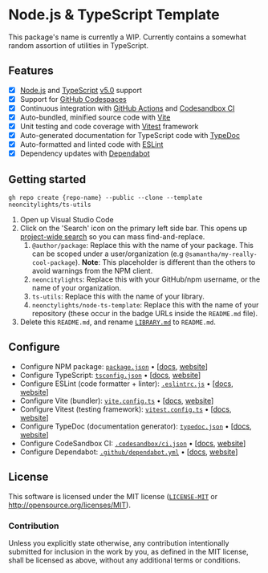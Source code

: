 # Node.js & TypeScript Template
This package's name is currently a WIP. Currently contains a somewhat random assortion of utilities in TypeScript.

## Features
  - [x] [Node.js](https://nodejs.org/) and [TypeScript](https://www.typescriptlang.org/) [v5.0](https://www.typescriptlang.org/docs/handbook/release-notes/overview.html) support
  - [x] Support for [GitHub Codespaces](https://github.com/features/codespaces)
  - [x] Continuous integration with [GitHub Actions](https://github.com/features/actions) and [Codesandbox CI](https://codesandbox.io/ci)
  - [x] Auto-bundled, minified source code with [Vite](https://vitejs.dev/)
  - [x] Unit testing and code coverage with [Vitest](https://vitest.dev/) framework
  - [x] Auto-generated documentation for TypeScript code with [TypeDoc](https://typedoc.org/)
  - [x] Auto-formatted and linted code with [ESLint](https://eslint.org/)
  - [x] Dependency updates with [Dependabot](https://github.com/dependabot)

## Getting started
```shell
gh repo create {repo-name} --public --clone --template neoncitylights/ts-utils
```

 1. Open up Visual Studio Code
 2. Click on the 'Search' icon on the primary left side bar. This opens up [project-wide search](https://code.visualstudio.com/docs/editor/codebasics#_search-across-files) so you can mass find-and-replace.
    1. `@author/package`: Replace this with the name of your package. This can be scoped under a user/organization (e.g `@samantha/my-really-cool-package`). **Note**: This placeholder is different than the others to avoid warnings from the NPM client.
    2. `neoncitylights`: Replace this with your GitHub/npm username, or the name of your organization.
    3. `ts-utils`: Replace this with the name of your library.
    4. `neonctylights/node-ts-template`: Replace this with the name of your repository (these occur in the badge URLs inside the `README.md` file).
 3. Delete this `README.md`, and rename [`LIBRARY.md`](./LIBRARY.md) to `README.md`.

## Configure
 - Configure NPM package: [`package.json`](./package.json) • [[docs](https://docs.npmjs.com/cli/v9/configuring-npm/package-json), [website](https://docs.npmjs.com/)]
 - Configure TypeScript: [`tsconfig.json`](./tsconfig.json) • [[docs](https://www.typescriptlang.org/tsconfig), [website](https://www.typescriptlang.org/)]
 - Configure ESLint (code formatter + linter): [`.eslintrc.js`](./eslintrc.js) • [[docs](https://eslint.org/docs/latest/user-guide/configuring/), [website](https://eslint.org/)]
 - Configure Vite (bundler): [`vite.config.ts`](./vite.config.ts) • [[docs](https://vitejs.dev/config/), [website](https://vitejs.dev/)]
 - Configure Vitest (testing framework): [`vitest.config.ts`](./vitest.config.ts) • [[docs](https://vitest.dev/config/), [website](https://vitest.dev/)]
 - Configure TypeDoc (documentation generator): [`typedoc.json`](./typedoc.json) • [[docs](https://typedoc.org/options/configuration/), [website](https://typedoc.org/)]
 - Configure CodeSandbox CI: [`.codesandbox/ci.json`](./.codesandbox/ci.json) • [[docs](https://codesandbox.io/docs/learn/sandboxes/ci#configuration), [website](https://codesandbox.io/)]
 - Configure Dependabot: [`.github/dependabot.yml`](./.github/dependabot.yml) • [[docs](https://docs.github.com/en/code-security/dependabot/dependabot-version-updates/configuration-options-for-the-dependabot.yml-file), [website](https://github.com/dependabot)]

## License
This software is licensed under the MIT license ([`LICENSE-MIT`](./LICENSE) or http://opensource.org/licenses/MIT).

### Contribution
Unless you explicitly state otherwise, any contribution intentionally submitted for inclusion in the work by you, as defined in the MIT license, shall be licensed as above, without any additional terms or conditions.
